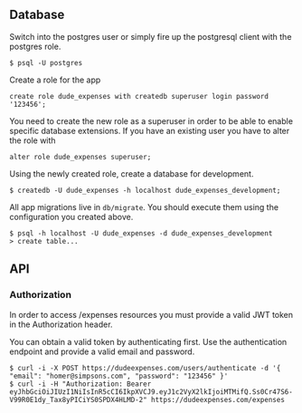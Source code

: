 ## Database

Switch into the postgres user or simply fire up the postgresql client with the postgres role.
```
$ psql -U postgres
```

Create a role for the app
```
create role dude_expenses with createdb superuser login password '123456';
```

You need to create the new role as a superuser in order to be able to enable specific database extensions. If you have an existing user you have to alter the role with
```
alter role dude_expenses superuser;
```

Using the newly created role, create a database for development.
```
$ createdb -U dude_expenses -h localhost dude_expenses_development;
```

All app migrations live in `db/migrate`. You should execute them using the configuration you created above.
```
$ psql -h localhost -U dude_expenses -d dude_expenses_development
> create table...
```

## API

### Authorization

In order to access /expenses resources you must provide a valid JWT token in the Authorization header.

You can obtain a valid token by authenticating first. Use the authentication endpoint and provide a valid email and password.
```
$ curl -i -X POST https://dudeexpenses.com/users/authenticate -d '{ "email": "homer@simpsons.com", "password": "123456" }'
$ curl -i -H "Authorization: Bearer eyJhbGciOiJIUzI1NiIsInR5cCI6IkpXVCJ9.eyJ1c2VyX2lkIjoiMTMifQ.Ss0Cr47S6-V99R0E1dy_Tax8yPICiYS0SPDX4HLMD-2" https://dudeexpenses.com/expenses
```